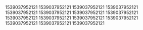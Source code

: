 1539037952121
1539037952121
1539037952121
1539037952121
1539037952121
1539037952121
1539037952121
1539037952121
1539037952121
1539037952121
1539037952121
1539037952121
1539037952121
1539037952121
1539037952121